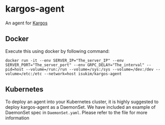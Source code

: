 # kargos-agent
An agent for [Kargos](https://github.com/boanlab/kargos)

## Docker
Execute this using docker by following command:
```
docker run -it --env SERVER_IP="The_server_IP" --env SERVER_PORT="The_server_port" --env GRPC_DELAY="The_interval" --pid=host --volume=/run:/run --volume=/sys:/sys --volume=/dev:/dev --volume=/etc:/etc --network=host isukim/kargos-agent
```

## Kubernetes
To deploy an agent into your Kubernetes cluster, it is highly suggested to deploy kargos-agent as a DaemonSet. We have included an example of DaemonSet spec in `DaemonSet.yaml`. Please refer to the file for more information

